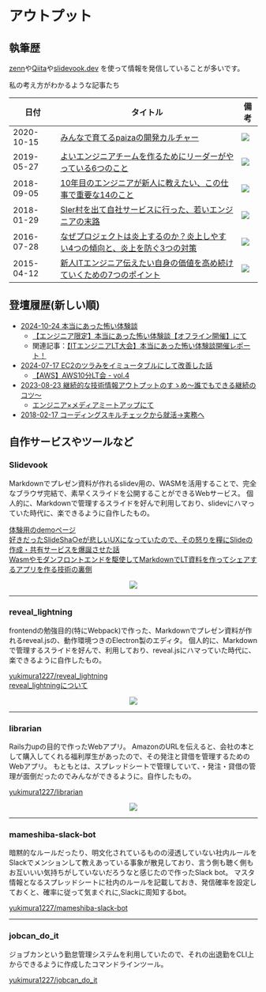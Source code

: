 # アウトプット

## 執筆歴

[zenn](https://zenn.dev/1227yukimura)や[Qiita](https://qiita.com/yukimura1227)や[slidevook.dev](https://slidevook.dev/) を使って情報を発信していることが多いです。

私の考え方がわかるような記事たち

| 日付 | タイトル | 備考 |
| --- | --- | --- |
| 2020-10-15 | [みんなで育てるpaizaの開発カルチャー](https://note.com/paiza/n/n786a3d341f24) | ![](https://img.shields.io/badge/dynamic/json.svg?color=000&label=no%2Be&suffix=スキ&query=$.data.like_count&url=https://note.com/api/v3/notes/n786a3d341f24) |
| 2019-05-27 | [よいエンジニアチームを作るためにリーダーがやっている6つのこと](https://paiza.hatenablog.com/entry/2019/05/27/%E3%82%88%E3%81%84%E3%82%A8%E3%83%B3%E3%82%B8%E3%83%8B%E3%82%A2%E3%83%81%E3%83%BC%E3%83%A0%E3%82%92%E4%BD%9C%E3%82%8B%E3%81%9F%E3%82%81%E3%81%AB%E3%83%AA%E3%83%BC%E3%83%80%E3%83%BC%E3%81%8C%E3%82%84) | ![](https://img.shields.io/badge/dynamic/json.svg?color=00A4DE&label=%E3%81%AF%E3%81%A6%E3%81%AA%E3%83%96%E3%83%83%E3%82%AF%E3%83%9E%E3%83%BC%E3%82%AF&suffix=+users&query=$.count&url=http://b.hatena.ne.jp/entry/jsonlite/https%3A%2F%2Fpaiza.hatenablog.com%2Fentry%2F2019%2F05%2F27%2F%25E3%2582%2588%25E3%2581%2584%25E3%2582%25A8%25E3%2583%25B3%25E3%2582%25B8%25E3%2583%258B%25E3%2582%25A2%25E3%2583%2581%25E3%2583%25BC%25E3%2583%25A0%25E3%2582%2592%25E4%25BD%259C%25E3%2582%258B%25E3%2581%259F%25E3%2582%2581%25E3%2581%25AB%25E3%2583%25AA%25E3%2583%25BC%25E3%2583%2580%25E3%2583%25BC%25E3%2581%258C%25E3%2582%2584) |
| 2018-09-05 | [10年目のエンジニアが新人に教えたい、この仕事で重要な14のこと](https://paiza.hatenablog.com/entry/2018/09/05/10%E5%B9%B4%E7%9B%AE%E3%81%AE%E3%82%A8%E3%83%B3%E3%82%B8%E3%83%8B%E3%82%A2%E3%81%8C%E6%96%B0%E4%BA%BA%E3%81%AB%E6%95%99%E3%81%88%E3%81%9F%E3%81%84%E3%80%81%E3%81%93%E3%81%AE%E4%BB%95%E4%BA%8B%E3%81%A7) | ![](https://img.shields.io/badge/dynamic/json.svg?color=00A4DE&label=%E3%81%AF%E3%81%A6%E3%81%AA%E3%83%96%E3%83%83%E3%82%AF%E3%83%9E%E3%83%BC%E3%82%AF&suffix=+users&query=$.count&url=http://b.hatena.ne.jp/entry/jsonlite/https%3A%2F%2Fpaiza.hatenablog.com%2Fentry%2F2018%2F09%2F05%2F10%25E5%25B9%25B4%25E7%259B%25AE%25E3%2581%25AE%25E3%2582%25A8%25E3%2583%25B3%25E3%2582%25B8%25E3%2583%258B%25E3%2582%25A2%25E3%2581%258C%25E6%2596%25B0%25E4%25BA%25BA%25E3%2581%25AB%25E6%2595%2599%25E3%2581%2588%25E3%2581%259F%25E3%2581%2584%25E3%2580%2581%25E3%2581%2593%25E3%2581%25AE%25E4%25BB%2595%25E4%25BA%258B%25E3%2581%25A7) |
| 2018-01-29 | [SIer村を出て自社サービスに行った、若いエンジニアの末路](https://paiza.hatenablog.com/entry/2018/01/29/SIer%E6%9D%91%E3%82%92%E5%87%BA%E3%81%A6%E3%81%84%E3%81%A3%E3%81%9F%E3%80%81%E8%8B%A5%E3%81%84%E3%82%A8%E3%83%B3%E3%82%B8%E3%83%8B%E3%82%A2%E3%81%AE%E6%9C%AB%E8%B7%AF) | ![](https://img.shields.io/badge/dynamic/json.svg?color=00A4DE&label=%E3%81%AF%E3%81%A6%E3%81%AA%E3%83%96%E3%83%83%E3%82%AF%E3%83%9E%E3%83%BC%E3%82%AF&suffix=+users&query=$.count&url=http://b.hatena.ne.jp/entry/jsonlite/https%3A%2F%2Fpaiza.hatenablog.com%2Fentry%2F2018%2F01%2F29%2FSIer%25E6%259D%2591%25E3%2582%2592%25E5%2587%25BA%25E3%2581%25A6%25E3%2581%2584%25E3%2581%25A3%25E3%2581%259F%25E3%2580%2581%25E8%258B%25A5%25E3%2581%2584%25E3%2582%25A8%25E3%2583%25B3%25E3%2582%25B8%25E3%2583%258B%25E3%2582%25A2%25E3%2581%25AE%25E6%259C%25AB%25E8%25B7%25AF) |
| 2016-07-28 | [なぜプロジェクトは炎上するのか？炎上しやすい4つの傾向と、炎上を防ぐ3つの対策](https://paiza.hatenablog.com/entry/2016/07/28/%E7%82%8E%E4%B8%8A%E3%83%97%E3%83%AD%E3%82%B8%E3%82%A7%E3%82%AF%E3%83%88%E3%81%AB%E8%87%AA%E5%88%86%E3%81%8B%E3%82%89%E9%A3%9B%E3%81%B3%E8%BE%BC%E3%82%93%E3%81%A7%E3%81%84%E3%81%A3%E3%81%9F%E3%82%A8) | ![](https://img.shields.io/badge/dynamic/json.svg?color=00A4DE&label=%E3%81%AF%E3%81%A6%E3%81%AA%E3%83%96%E3%83%83%E3%82%AF%E3%83%9E%E3%83%BC%E3%82%AF&suffix=+users&query=$.count&url=http://b.hatena.ne.jp/entry/jsonlite/https%3A%2F%2Fpaiza.hatenablog.com%2Fentry%2F2016%2F07%2F28%2F%25E7%2582%258E%25E4%25B8%258A%25E3%2583%2597%25E3%2583%25AD%25E3%2582%25B8%25E3%2582%25A7%25E3%2582%25AF%25E3%2583%2588%25E3%2581%25AB%25E8%2587%25AA%25E5%2588%2586%25E3%2581%258B%25E3%2582%2589%25E9%25A3%259B%25E3%2581%25B3%25E8%25BE%25BC%25E3%2582%2593%25E3%2581%25A7%25E3%2581%2584%25E3%2581%25A3%25E3%2581%259F%25E3%2582%25A8) |
| 2015-04-12 | [新人ITエンジニア伝えたい自身の価値を高め続けていくための7つのポイント](https://qiita.com/yukimura1227/items/482f1cacf304148166b2) | ![](https://img.shields.io/badge/dynamic/json.svg?label=Qiita&color=00CA00&suffix=+%E3%81%84%E3%81%84%E3%81%AD&query=$.likes_count&url=https://qiita.com/api/v2/items/482f1cacf304148166b2)|

## 登壇履歴(新しい順)

- [2024-10-24 本当にあった怖い体験談](https://yukimura1227-public-slide.vercel.app/slides/20241024_it_engineer_scary_experience_lt/index.html)
   - [【エンジニア限定】本当にあった怖い体験談【オフライン開催】にて](https://connpass.com/event/332893/)
   - 関連記事：[【ITエンジニアLT大会】本当にあった怖い体験談開催レポート！](https://note.com/paiza/n/nbbec2e32d7b0)
- [2024-07-17 EC2のツラみをイミュータブルにして改善した話](https://slidevook.dev/pages/publicVook/?id=3156bc8c-21fe-4075-8d9e-b77fdd21d8b9&uuid=b88b33be-0b16-4e99-831a-be8ff7915d56&suid=9f926d60-40f7-4da2-ae86-4f62ca2f6406)
  - [【AWS】AWS10分LT会 - vol.4](https://aws-likers.connpass.com/event/322723/presentation/)
- [2023-08-23 継続的な技術情報アウトプットのすゝめ〜誰でもできる継続のコツ〜](https://slidevook.dev/pages/publicVook/?id=866a3b77-975c-4683-b984-edf58513d736&uuid=b88b33be-0b16-4e99-831a-be8ff7915d56&suid=15638590-df91-4b24-874e-b8cc9e04f180)
  - [エンジニア×メディアミートアップにて](https://ttj-edit.notion.site/b21285eb1b6f4c05ae129871b8886aa3)
- [2018-02-17 コーディングスキルチェックから就活→実務へ](https://gi-no.github.io/public_documents/20180217_student_event/)

## 自作サービスやツールなど

### Slidevook

Markdownでプレゼン資料が作れるslidev用の、WASMを活用することで、完全なブラウザ完結で、素早くスライドを公開することができるWebサービス。
個人的に、Markdownで管理するスライドを好んで利用しており、slidevにハマっていた時代に、楽できるように自作したもの。

[体験用のdemoページ](https://slidevook.dev/pages/demo/)  
[好きだったSlideSha○eが悲しいUXになっていたので、その怒りを糧にSlideの作成・共有サービスを爆誕させた話](https://zenn.dev/1227yukimura/articles/25904233479771)  
[Wasmやモダンフロントエンドを駆使してMarkdownでLT資料を作ってシェアするアプリを作る技術の裏側](https://zenn.dev/1227yukimura/articles/7815832a4ae9fa)  

<p align="center">
  <img src="https://skillicons.dev/icons?i=ts,react,vite,aws,docker" />
</p>

---

### reveal_lightning

frontendの勉強目的(特にWebpack)で作った、Markdownでプレゼン資料が作れるreveal.jsの、動作環境つきのElectron製のエディタ。
個人的に、Markdownで管理するスライドを好んで、利用しており、reveal.jsにハマっていた時代に、楽できるように自作したもの。

[yukimura1227/reveal_lightning](https://github.com/yukimura1227/reveal_lightning)  
[reveal_lightningについて](https://yukimura1227.github.io/try_github_pages/about_reveal_rightning/)

<p align="center">
  <img src="https://skillicons.dev/icons?i=js,webpack,electron" />
</p>

---

### librarian

Rails力upの目的で作ったWebアプリ。
AmazonのURLを伝えると、会社の本として購入してくれる福利厚生があったので、その発注と貸借を管理するためのWebアプリ。
もともとは、スプレッドシートで管理していて、・発注・貸借の管理が面倒だったのでみんなができるように。自作したもの。

[yukimura1227/librarian](https://github.com/yukimura1227/librarian)

<p align="center">
  <img src="https://skillicons.dev/icons?i=ruby,rails,postgres" />
</p>

---

### mameshiba-slack-bot

暗黙的なルールだったり、明文化されているものの浸透していない社内ルールをSlackでメンションして教えあっている事象が散見しており、言う側も聴く側もお互いいい気持ちがしていないだろうなと感じたので作ったSlack bot。
マスタ情報となるスプレッドシートに社内のルールを記載しておき、発信確率を設定しておくと、確率に従って気まぐれに,Slackに周知するbot。

[yukimura1227/mameshiba-slack-bot](https://github.com/yukimura1227/mameshiba-slack-bot)

---

### jobcan_do_it

ジョブカンという勤怠管理システムを利用していたので、それの出退勤をCLI上からできるように作成したコマンドラインツール。

[yukimura1227/jobcan_do_it](https://www.npmjs.com/package/jobcan_do_it)

